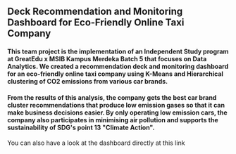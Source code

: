 ## Deck Recommendation and Monitoring Dashboard for Eco-Friendly Online Taxi Company

#### This team project is the implementation of an Independent Study program at GreatEdu x MSIB Kampus Merdeka Batch 5 that focuses on Data Analytics. We created a recommendation deck and monitoring dashboard for an eco-friendly online taxi company using K-Means and Hierarchical clustering of CO2 emissions from various car brands. 

#### From the results of this analysis, the company gets the best car brand cluster recommendations that produce low emission gases so that it can make business decisions easier. By only operating low emission cars, the company also participates in minimising air pollution and supports the sustainability of SDG's point 13 "Climate Action".

You can also have a look at the dashboard directly at this link 
